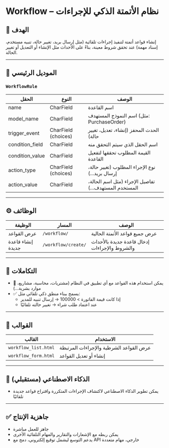 # Workflow – نظام الأتمتة الذكي للإجراءات

## 🎯 الهدف
إنشاء قواعد أتمتة لتنفيذ إجراءات تلقائية (مثل إرسال بريد، تغيير حالة، تنبيه مستخدم، إسناد مهمة) عند تحقق شروط معينة، بناءً على الأحداث مثل الإنشاء أو التعديل أو تغيير الحالة.

---

## 🧩 الموديل الرئيسي

### `WorkflowRule`
| الحقل | النوع | الوصف |
|-------|-------|--------|
| name | CharField | اسم القاعدة |
| model_name | CharField | اسم النموذج المستهدف (مثل: PurchaseOrder) |
| trigger_event | CharField (choices) | الحدث المحفز (إنشاء، تعديل، تغيير حالة) |
| condition_field | CharField | اسم الحقل الذي سيتم التحقق منه |
| condition_value | CharField | القيمة المطلوب تحققها لتفعيل القاعدة |
| action_type | CharField (choices) | نوع الإجراء المطلوب (تغيير حالة، إرسال بريد...) |
| action_value | CharField | تفاصيل الإجراء (مثل اسم الحالة، المستخدم المستهدف...) |

---

## ⚙️ الوظائف

| الوظيفة | المسار | الوصف |
|---------|--------|--------|
| عرض القواعد | `/workflow/` | عرض جميع قواعد الأتمتة الحالية |
| إنشاء قاعدة جديدة | `/workflow/create/` | إدخال قاعدة جديدة بالأحداث والشروط والإجراءات |

---

## 🔁 التكاملات

- 🔌 يمكن استخدام هذه القواعد مع أي تطبيق في النظام (مشتريات، محاسبة، مشاريع، موارد بشرية...)
- ✅ يسمح ببناء منطق ذكي تلقائي مثل:
  - إذا كانت قيمة الفاتورة > 100000 → إرسال تنبيه للمدير
  - عند اعتماد طلب شراء → تغيير حالته تلقائيًا

---

## 📄 القوالب

| القالب | الاستخدام |
|--------|-----------|
| `workflow_list.html` | عرض القواعد الشرطية والإجراءات المرتبطة |
| `workflow_form.html` | إنشاء أو تعديل القواعد |

---

## 🧠 الذكاء الاصطناعي (مستقبلي)

- يمكن تطوير الذكاء الاصطناعي لاكتشاف الإجراءات المتكررة واقتراح قواعد جديدة تلقائيًا

---

## ✅ جاهزية الإنتاج
- جاهز للعمل مباشرة
- يمكن ربطه مع الإشعارات والتقارير والمهام التلقائية الأخرى
- يدعم التوسع ليشمل توقيع إلكتروني، دمج مع API خارجي، مهام متعددة

